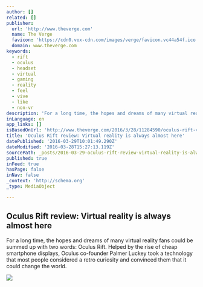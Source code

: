 ```yaml
---
author: []
related: []
publisher:
  url: 'http://www.theverge.com'
  name: The Verge
  favicon: 'https://cdn0.vox-cdn.com/images/verge/favicon.vc44a54f.ico'
  domain: www.theverge.com
keywords:
  - rift
  - oculus
  - headset
  - virtual
  - gaming
  - reality
  - feel
  - vive
  - like
  - non-vr
description: 'For a long time, the hopes and dreams of many virtual reality fans could be summed up with two words: Oculus Rift. Helped by the rise of cheap smartphone displays, Oculus co-founder Palmer Luckey took a technology that most people considered a retro curiosity and convinced them that it could change the world.'
inLanguage: en
app_links: []
isBasedOnUrl: 'http://www.theverge.com/2016/3/28/11284590/oculus-rift-vr-review'
title: 'Oculus Rift review: Virtual reality is always almost here'
datePublished: '2016-03-29T10:01:49.290Z'
dateModified: '2016-03-28T15:27:13.119Z'
sourcePath: _posts/2016-03-29-oculus-rift-review-virtual-reality-is-always-almost-here.md
published: true
inFeed: true
hasPage: false
inNav: false
_context: 'http://schema.org'
_type: MediaObject

---
```

<article style=""><h1>Oculus Rift review: Virtual reality is always almost here</h1><p>For a long time, the hopes and dreams of many virtual reality fans could be summed up with two words: Oculus Rift. Helped by the rise of cheap smartphone displays, Oculus co-founder Palmer Luckey took a technology that most people considered a retro curiosity and convinced them that it could change the world.</p><img src="https://cdn3.vox-cdn.com/uploads/chorus_asset/file/6251019/vrg_oculus_image_lede_01_video_graphic.0.jpg" /></article>